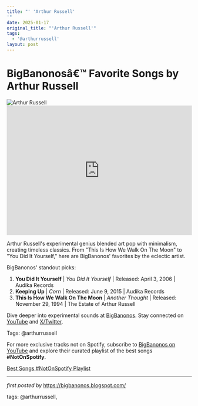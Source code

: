 ```yaml
---
title: "' 'Arthur Russell'
'"
date: 2025-01-17
original_title: "'Arthur Russell'"
tags:
  - '@arthurrussell'
layout: post
---
```

<!-- Title of the Post -->
<h1 >BigBanonosâ€™ Favorite Songs by Arthur Russell</h1> <!-- Featured Image -->
<div > <img src="https://i.scdn.co/image/ab67616d0000b273de8d964b97a77d617ff64381" alt="Arthur Russell">
</div> <!-- Spotify Embed -->
<div > <iframe src="https://open.spotify.com/embed/playlist/1oNvnZI2I5VeMllECe8X19?utm_source=generator" width="100%" height="352" frameBorder="0" allowfullscreen="" allow="autoplay; clipboard-write; encrypted-media; fullscreen; picture-in-picture" loading="lazy"></iframe>
</div> <!-- Introductory Text -->
<p >Arthur Russell's experimental genius blended art pop with minimalism, creating timeless classics. From "This Is How We Walk On The Moon" to "You Did It Yourself," here are BigBanonos' favorites by the eclectic artist.</p> <!-- Song Highlights -->
<div > <p>BigBanonos' standout picks:</p> <ol> <li><strong>You Did It Yourself</strong> | <em>You Did It Yourself</em> | Released: April 3, 2006 | Audika Records</li> <li><strong>Keeping Up</strong> | <em>Corn</em> | Released: June 9, 2015 | Audika Records</li> <li><strong>This Is How We Walk On The Moon</strong> | <em>Another Thought</em> | Released: November 29, 1994 | The Estate of Arthur Russell</li> </ol>
</div> <!-- Footer Links -->
<div > <p>Dive deeper into experimental sounds at <a href="https://bigbanonos.blogspot.com/" target="_blank">BigBanonos</a>. Stay connected on <a href="https://www.youtube.com/@BigBanonos" target="_blank">YouTube</a> and <a href="https://x.com/bigbanonos" target="_blank">X/Twitter</a>.</p>
</div> <!-- Tags -->
<p >Tags: @arthurrussell</p>


<!--Subscribe and Playlist Links-->
<div>
    <p>For more exclusive tracks not on Spotify, subscribe to <a href="https://www.youtube.com/@BigBanonos" target="_blank">BigBanonos on YouTube</a> and explore their curated playlist of the best songs <strong>#NotOnSpotify</strong>.</p>
    <p><a href="https://www.youtube.com/playlist?list=PLtuNtuTatqI0kFahUCbtbfenC_ET5O_tr" target="_blank">Best Songs #NotOnSpotify Playlist<br /></a></p></div>

<hr />

<p><em>first posted by</em> <a href="https://bigbanonos.blogspot.com/" rel="noopener" target="_new">https://bigbanonos.blogspot.com/</a></p>

<p>tags: @arthurrussell,</p>
